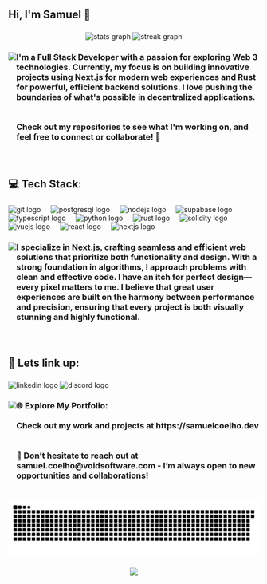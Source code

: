 <h2 align="left">Hi, I'm Samuel 💎</h2>

###

<div align="center">
  <img src="https://github-readme-stats.vercel.app/api?username=devStr0ke&hide_title=false&hide_rank=false&show_icons=true&include_all_commits=true&count_private=true&disable_animations=false&theme=gotham&locale=en&hide_border=false&custom_title=My%20stats" height="200" alt="stats graph"  />
  <img src="https://streak-stats.demolab.com?user=devStr0ke&locale=en&mode=daily&theme=gotham&hide_border=false&border_radius=5" height="200" alt="streak graph"  />
</div>

###

<img align="left" height="200" src="https://media.giphy.com/media/aDS8SjVtS3Mwo/giphy.gif?cid=790b7611rosu7kqj2tzucf1kxf68dhv1zo0a3p1sgxoifmh0&ep=v1_gifs_search&rid=giphy.gif&ct=g"  />

###

<h3 align="left">I'm a Full Stack Developer with a passion for exploring Web 3 technologies. Currently, my focus is on building innovative projects using Next.js for modern web experiences and Rust for powerful, efficient backend solutions. I love pushing the boundaries of what's possible in decentralized applications.  <br><br><br>Check out my repositories to see what I'm working on, and feel free to connect or collaborate! 🚀</h3>

###

<br clear="both">

<h2 align="left">💻 Tech Stack:</h2>

###

<div align="left">
  <img src="https://cdn.simpleicons.org/git/F05032" height="60" alt="git logo"  />
  <img width="12" />
  <img src="https://cdn.jsdelivr.net/gh/devicons/devicon/icons/postgresql/postgresql-original.svg" height="60" alt="postgresql logo"  />
  <img width="12" />
  <img src="https://cdn.jsdelivr.net/gh/devicons/devicon/icons/nodejs/nodejs-original.svg" height="60" alt="nodejs logo"  />
  <img width="12" />
  <img src="https://skillicons.dev/icons?i=supabase" height="60" alt="supabase logo"  />
  <img width="12" />
  <img src="https://cdn.jsdelivr.net/gh/devicons/devicon/icons/typescript/typescript-original.svg" height="60" alt="typescript logo"  />
  <img width="12" />
  <img src="https://cdn.jsdelivr.net/gh/devicons/devicon/icons/python/python-original.svg" height="60" alt="python logo"  />
  <img width="12" />
  <img src="https://skillicons.dev/icons?i=rust" height="60" alt="rust logo"  />
  <img width="12" />
  <img src="https://cdn.simpleicons.org/solidity/363636" height="60" alt="solidity logo"  />
  <img width="12" />
  <img src="https://cdn.jsdelivr.net/gh/devicons/devicon/icons/vuejs/vuejs-original.svg" height="60" alt="vuejs logo"  />
  <img width="12" />
  <img src="https://cdn.jsdelivr.net/gh/devicons/devicon/icons/react/react-original.svg" height="60" alt="react logo"  />
  <img width="12" />
  <img src="https://cdn.jsdelivr.net/gh/devicons/devicon/icons/nextjs/nextjs-original.svg" height="60" alt="nextjs logo"  />
</div>

###

<img align="left" height="200" src="https://media.giphy.com/media/ukto3TrQS9hIDoDFHF/giphy.gif?cid=ecf05e475230nc29dvdc5r6wmfqxu1amlajk7m7wvpnauipy&ep=v1_gifs_related&rid=giphy.gif&ct=g"  />

###

<h3 align="left">I specialize in Next.js, crafting seamless and efficient web solutions that prioritize both functionality and design. With a strong foundation in algorithms, I approach problems with clean and effective code. I have an itch for perfect design—every pixel matters to me. I believe that great user experiences are built on the harmony between performance and precision, ensuring that every project is both visually stunning and highly functional.</h3>

###

<br clear="both">

<h2 align="left">🔗 Lets link up:</h2>

###

<div align="left">
  <img src="https://img.shields.io/static/v1?message=LinkedIn&logo=linkedin&label=&color=0077B5&logoColor=white&labelColor=&style=plastic" height="40" alt="linkedin logo"  />
  <img src="https://img.shields.io/static/v1?message=Discord&logo=discord&label=&color=7289DA&logoColor=white&labelColor=&style=plastic" height="40" alt="discord logo"  />
</div>

###

<img align="left" height="200" src="https://media.giphy.com/media/105TPTlFrqaW1G/giphy.gif?cid=ecf05e476uldcw82fywb4f6ce2x24ibw0q74sdjqu0vujeh9&ep=v1_gifs_related&rid=giphy.gif&ct=g"  />

###

<h3 align="left">🌐 Explore My Portfolio: <br><br>Check out my work and projects at https://samuelcoelho.dev<br><br><br>💌 Don’t hesitate to reach out at samuel.coelho@voidsoftware.com - I’m always open to new opportunities and collaborations!</h3>

###

<br clear="both">

<img src="https://raw.githubusercontent.com/devStr0ke/devStr0ke/output/snake.svg" alt="Snake animation" />

###

<div align="center">
  <img src="https://profile-counter.glitch.me/devStr0ke/count.svg?"  />
</div>

###

